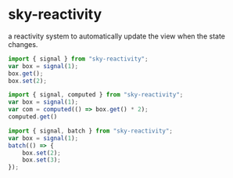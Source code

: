 # sky-reactivity

a reactivity system to automatically update the view when the state changes.

```javascript
import { signal } from "sky-reactivity";
var box = signal(1);
box.get();
box.set(2);
```

```javascript
import { signal, computed } from "sky-reactivity";
var box = signal(1);
var com = computed(() => box.get() * 2);
computed.get()
```

```javascript
import { signal, batch } from "sky-reactivity";
var box = signal(1);
batch(() => {
	box.set(2);
	box.set(3);
});
```